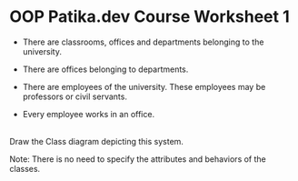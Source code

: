 # OOP Patika.dev Course Worksheet 1
* There are classrooms, offices and departments belonging to the university.

* There are offices belonging to departments.

* There are employees of the university. These employees may be professors or civil servants.

* Every employee works in an office.
<br>
Draw the Class diagram depicting this system.

Note: There is no need to specify the attributes and behaviors of the classes.
